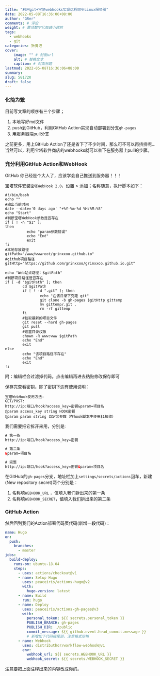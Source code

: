 ```yaml
---
title: "利用git+宝塔webhooks实现远程同步Linux服务器"
date: 2022-05-08T16:36:06+08:00
author: "GRer"
comments: # 评论
weight: # 置顶数字代替越小越前
tags:
  - webhooks
  - git
categories: 折腾记
cover:
    image: "" # 封面url
    alt: # 替换文本
    caption: # 封面标题
lastmod: 2022-05-08T16:36:06+08:00
summary: 
slug: 581720
draft: false
---
```


### 化简为繁

目前写文章的顺序有三个步骤；

1. 本地写好md文件
2. push到GitHub，利用GitHub Action实现自动部署到分支`gh-pages`
3. 用服务器端pull分支

之前更多，用上GitHub Action了还是省下了不少时间，那么可不可以再挤挤呢...当然可以，利用宝塔软件商店的webhooks就可以省下在服务器上pull的步骤。

### 充分利用GitHub Action和WebHook

GitHub 你已经是个大人了，应该学会自己推送到服务器！！！

宝塔软件安装`宝塔WebHook 2.0`，设置 > 添加；名称随意，执行脚本如下：

```shell
#!/bin/bash
echo ""
#输出当前时间
date --date='0 days ago' "+%Y-%m-%d %H:%M:%S"
echo "Start"
#判断宝塔WebHook参数是否存在
if [ ! -n "$1" ];
then 
          echo "param参数错误"
          echo "End"
          exit
fi
#本地存放路径
gitPath="/www/wwwroot/grinxxoo.github.io"
#github项目路径
gitHttp="https://github.com/grinxxoo/grinxxoo.github.io.git"

echo "Web站点路径：$gitPath"
#判断项目路径是否存在
if [ -d "$gitPath" ]; then
        cd $gitPath
        if [ ! -d ".git" ]; then
                echo "在该目录下克隆 git"
                git clone -b gh-pages $gitHttp gittemp
                mv gittemp/.git .
                rm -rf gittemp
        fi
        #拉取最新的项目文件
        git reset --hard gh-pages
        git pull
        #设置目录权限
        chown -R www:www $gitPath
        echo "End"
        exit
else
        echo "该项目路径不存在"
        echo "End"
        exit
fi
```

附：编辑栏会过滤掉代码，点击编辑再进去粘贴修改保存即可

保存完查看密钥，除了密钥下边有使用说明：

```
宝塔WebHook使用方法:
GET/POST:
http://ip:端口/hook?access_key=密钥&param=项目名
@param access_key string HOOK密钥
@param param string 自定义参数（在hook脚本中使用$1接收）
```

我们需要把它拆开来用，分别是:

```html
# 第一条
http://ip:端口/hook?access_key=密钥

# 第二条
&param=项目名

# 完整
http://ip:端口/hook?access_key=密钥&param=项目名
```

在GitHub的`gh-pages`分支，地址栏加上`settings/secrets/actions`回车，新建(New repository secret)两个分别是：

1. 名称填`WEBHOOK_URL` ，值填入我们拆出来的第一条
2. 名称填`WEBHOOK_SECRET`，值填入我们拆出来的第二条

### GitHub Action

然后回到我们的Action部署代码页代码(新增一段代码)：

```yaml
name: Hugo
on:
  push:
    branches:
      - master
jobs:
  build-deploy:
    runs-on: ubuntu-18.04
    steps:
      - uses: actions/checkout@v1
      - name: Setup Hugo
        uses: peaceiris/actions-hugo@v2
        with:
          hugo-version: latest
      - name: Build 
        run: hugo
      - name: Deploy
        uses: peaceiris/actions-gh-pages@v3
        with:
          personal_token: ${{ secrets.personal_token }}
          PUBLISH_BRANCH: gh-pages
          PUBLISH_DIR: ./public
          commit_message: ${{ github.event.head_commit.message }}
          # 新增如下代码接尾部，注意格式空格
      - name: Webhook
        uses: distributhor/workflow-webhook@v1
        env:
          webhook_url: ${{ secrets.WEBHOOK_URL }}
          webhook_secret: ${{ secrets.WEBHOOK_SECRET }}
```

注意要把上面注释出来的内容改成你的。

